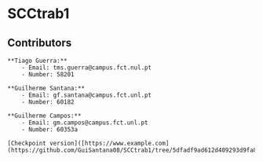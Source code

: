 # SCCtrab1
## Contributors
    **Tiago Guerra:** 
        - Email: tms.guerra@campus.fct.nul.pt
        - Number: 58201

    **Guilherme Santana:** 
        - Email: gf.santana@campus.fct.unl.pt
        - Number: 60182

    **Guilherme Campos:** 
        - Email: gm.campos@campus.fct.unl.pt
        - Number: 60353a

    [Checkpoint version]([https://www.example.com](https://github.com/GuiSantana08/SCCtrab1/tree/5dfadf9ad612d409293d9fa8b6cf17884739e1ef)https://github.com/GuiSantana08/SCCtrab1/tree/5dfadf9ad612d409293d9fa8b6cf17884739e1ef)
